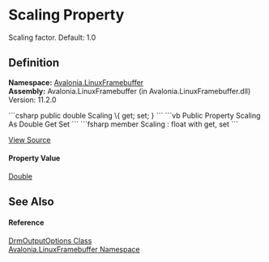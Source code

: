 # Scaling Property


Scaling factor. Default: 1.0



## Definition
**Namespace:** <a href="N_Avalonia_LinuxFramebuffer">Avalonia.LinuxFramebuffer</a>  
**Assembly:** Avalonia.LinuxFramebuffer (in Avalonia.LinuxFramebuffer.dll) Version: 11.2.0

<Tabs groupId="api-code-preview">
<TabItem value="csharp" label="C#">
```csharp
public double Scaling \{ get; set; }
```
</TabItem>
<TabItem value="vb" label="VB">
```vb
Public Property Scaling As Double
	Get
	Set
```
</TabItem>
<TabItem value="fsharp" label="F#">
```fsharp
member Scaling : float with get, set
```
</TabItem>
</Tabs>



<a href="https://github.com/AvaloniaUI/Avalonia/tree/master/src/Linux/Avalonia.LinuxFramebuffer/DrmOutputOptions.cs#L14" title="View the source code">View Source</a>



#### Property Value
<a href="https://learn.microsoft.com/dotnet/api/system.double" target="_blank" rel="noopener noreferrer">Double</a>

## See Also


#### Reference
<a href="T_Avalonia_LinuxFramebuffer_DrmOutputOptions">DrmOutputOptions Class</a>  
<a href="N_Avalonia_LinuxFramebuffer">Avalonia.LinuxFramebuffer Namespace</a>  
